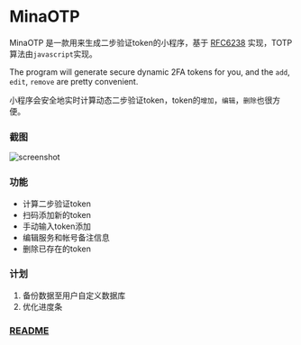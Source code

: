 # MinaOTP

MinaOTP 是一款用来生成二步验证token的小程序，基于 [RFC6238](https://tools.ietf.org/html/rfc6238) 实现，TOTP算法由`javascript`实现。

The program will generate secure dynamic 2FA tokens for you, and the `add`, `edit`, `remove` are pretty convenient.

小程序会安全地实时计算动态二步验证token，token的`增加`，`编辑`，`删除`也很方便。

### 截图

![screenshot](http://orhcxc3kd.bkt.clouddn.com/WechatIMG8.png?imageView2/2/w/400)

### 功能

* 计算二步验证token
* 扫码添加新的token
* 手动输入token添加
* 编辑服务和帐号备注信息
* 删除已存在的token

### 计划

1. 备份数据至用户自定义数据库
2. 优化进度条

### [README](README.md)